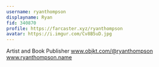 ```yaml
---
username: ryanthompson
displayname: Ryan
fid: 340870
profile: https://farcaster.xyz/ryanthompson
avatar: https://i.imgur.com/Cv8B5uD.jpg
---
```


Artist and Book Publisher
www.objkt.com/@ryanthompson
www.ryanthompson.name
